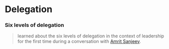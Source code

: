 # Delegation

### Six levels of delegation

> learned about the six levels of delegation in the context of leadership for the first time during a conversation with [Amrit Sanjeev](https://twitter.com/amsanjeev).

